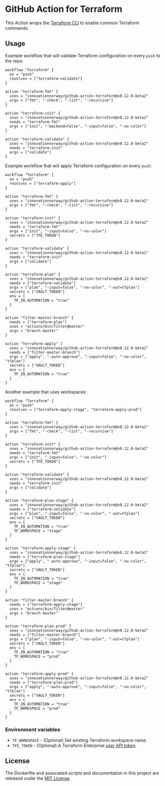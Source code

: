 # GitHub Action for Terraform

This Action wraps the [Terraform CLI](https://www.terraform.io/docs/commands/index.html) to enable common Terraform commands.

## Usage

Example workflow that will validate Terraform configuration on every `push` to the repo:

```hcl
workflow "Terraform" {
  on = "push"
  resolves = ["terraform-validate"]
}

action "terraform-fmt" {
  uses = "innovationnorway/github-action-terraform@v0.12.0-beta2"
  args = ["fmt", "-check", "-list", "-recursive"]
}

action "terraform-init" {
  uses = "innovationnorway/github-action-terraform@v0.12.0-beta2"
  needs = "terraform-fmt"
  args = ["init", "-backend=false", "-input=false", "-no-color"]
}

action "terraform-validate" {
  uses = "innovationnorway/github-action-terraform@v0.12.0-beta2"
  needs = "terraform-init"
  args = ["validate"]
}
```

Example workflow that will apply Terraform configuration on every `push`:

```hcl
workflow "Terraform" {
  on = "push"
  resolves = ["terraform-apply"]
}

action "terraform-fmt" {
  uses = "innovationnorway/github-action-terraform@v0.12.0-beta2"
  args = ["fmt", "-check", "-list", "-recursive"]
}

action "terraform-init" {
  uses = "innovationnorway/github-action-terraform@v0.12.0-beta2"
  needs = "terraform-fmt"
  args = ["init", "-input=false", "-no-color"]
  secrets = ["TFE_TOKEN"]
}

action "terraform-validate" {
  uses = "innovationnorway/github-action-terraform@v0.12.0-beta2"
  needs = "terraform-init"
  args = ["validate"]
}

action "terraform-plan" {
  uses = "innovationnorway/github-action-terraform@v0.12.0-beta2"
  needs = ["terraform-validate"]
  args = ["plan", "-input=false", "-no-color", "-out=tfplan"]
  secrets = ["VAULT_TOKEN"]
  env = {
    TF_IN_AUTOMATION = "true"
  }
}

action "filter-master-branch" {
  needs = ["terraform-plan"]
  uses = "actions/bin/filter@master"
  args = "branch master"
}

action "terraform-apply" {
  uses = "innovationnorway/github-action-terraform@v0.12.0-beta2"
  needs = ["filter-master-branch"]
  args = ["apply", "-auto-approve", "-input=false", "-no-color", "tfplan"]
  secrets = ["VAULT_TOKEN"]
  env = {
    TF_IN_AUTOMATION = "true"
  }
}
```

Another example that uses workspaces:

```hcl
workflow "Terraform" {
  on = "push"
  resolves = ["terraform-apply-stage", "terraform-apply-prod"]
}

action "terraform-fmt" {
  uses = "innovationnorway/github-action-terraform@v0.12.0-beta2"
  args = ["fmt", "-check", "-list", "-recursive"]
}

action "terraform-init" {
  uses = "innovationnorway/github-action-terraform@v0.12.0-beta2"
  needs = "terraform-fmt"
  args = ["init", "-input=false", "-no-color"]
  secrets = ["TFE_TOKEN"]
}

action "terraform-validate" {
  uses = "innovationnorway/github-action-terraform@v0.12.0-beta2"
  needs = "terraform-init"
  args = ["validate"]
}

action "terraform-plan-stage" {
  uses = "innovationnorway/github-action-terraform@v0.12.0-beta2"
  needs = ["terraform-validate"]
  args = ["plan", "-input=false", "-no-color", "-out=tfplan"]
  secrets = ["VAULT_TOKEN"]
  env = {
    TF_IN_AUTOMATION = "true"
    TF_WORKSPACE = "stage"
  }
}

action "terraform-apply-stage" {
  uses = "innovationnorway/github-action-terraform@v0.12.0-beta2"
  needs = ["terraform-plan-stage"]
  args = ["apply", "-auto-approve", "-input=false", "-no-color", "tfplan"]
  secrets = ["VAULT_TOKEN"]
  env = {
    TF_IN_AUTOMATION = "true"
    TF_WORKSPACE = "stage"
  }
}

action "filter-master-branch" {
  needs = ["terraform-apply-stage"]
  uses = "actions/bin/filter@master"
  args = "branch master"
}

action "terraform-plan-prod" {
  uses = "innovationnorway/github-action-terraform@v0.12.0-beta2"
  needs = ["filter-master-branch"]
  args = ["plan", "-input=false", "-no-color", "-out=tfplan"]
  secrets = ["VAULT_TOKEN"]
  env = {
    TF_IN_AUTOMATION = "true"
    TF_WORKSPACE = "prod"
  }
}

action "terraform-apply-prod" {
  uses = "innovationnorway/github-action-terraform@v0.12.0-beta2"
  needs = ["terraform-plan-prod"]
  args = ["apply", "-auto-approve", "-input=false", "-no-color", "tfplan"]
  secrets = ["VAULT_TOKEN"]
  env = {
    TF_IN_AUTOMATION = "true"
    TF_WORKSPACE = "prod"
  }
}
```

### Environment variables

* `TF_WORKSPACE` - (Optional) Set existing Terraform workspace name.
* `TFE_TOKEN` - (Optional) A Terraform Enterprise [user API token](https://www.terraform.io/docs/enterprise/users-teams-organizations/users.html#api-tokens).

## License

The Dockerfile and associated scripts and documentation in this project are released under the [MIT License](LICENSE).
